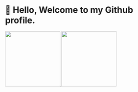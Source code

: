 # 👋 Hello, Welcome to my Github profile.

<div>
	<a href="https://github.com/GBecario">
	<img loading="lazy" height="180em" src="https://github-readme-stats.vercel.app/api/top-langs/?GBecario-aqui&layout=compact&langs_count=7&theme=dracula"/>
	<img loading="lazy" height="180em" src="https://github-readme-stats.vercel.app/api?username=GBecario&show_icons=true&theme=dracula&include_all_commits=true&count_private=true"/>
</div>
<!---
GBecario/GBecario is a ✨ special ✨ repository because its `README.md` (this file) appears on your GitHub profile.
You can click the Preview link to take a look at your changes.
--->

